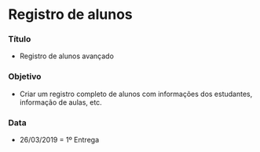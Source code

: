 # Registro de alunos

### Título
* Registro de alunos avançado
### Objetivo
* Criar um registro completo de alunos com informações dos estudantes, informação de aulas, etc.
### Data
* 26/03/2019 = 1º Entrega
